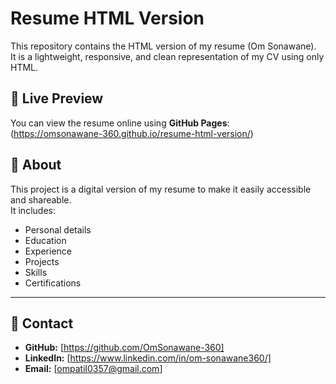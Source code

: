 # Resume HTML Version

This repository contains the HTML version of my resume (Om Sonawane).  
It is a lightweight, responsive, and clean representation of my CV using only HTML.

## 🔗 Live Preview
You can view the resume online using **GitHub Pages**:  
(https://omsonawane-360.github.io/resume-html-version/)

## 📄 About
This project is a digital version of my resume to make it easily accessible and shareable.  
It includes:
- Personal details  
- Education  
- Experience  
- Projects  
- Skills  
- Certifications  

---

## 📧 Contact
- **GitHub:** [https://github.com/OmSonawane-360]
- **LinkedIn:** [https://www.linkedin.com/in/om-sonawane360/]
- **Email:** [ompatil0357@gmail.com] 


   


